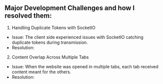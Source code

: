## Major Development Challenges and how I resolved them:

1. Handling Duplicate Tokens with SocketIO
- Issue: The client side experienced issues with SocketIO catching duplicate tokens during transmission.
- Resolution: 

2. Content Overlap Across Multiple Tabs
- Issue: When the website was opened in multiple tabs, each tab received content meant for the others.
- Resolution: 